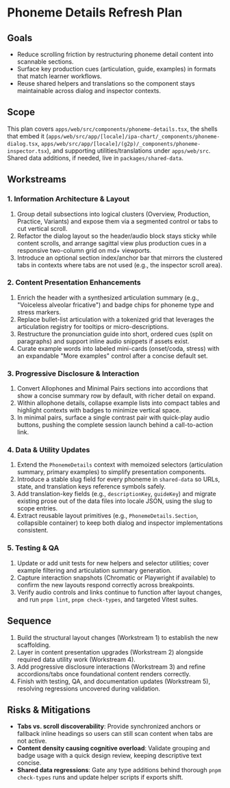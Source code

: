 # Phoneme Details Refresh Plan

## Goals
- Reduce scrolling friction by restructuring phoneme detail content into scannable sections.
- Surface key production cues (articulation, guide, examples) in formats that match learner workflows.
- Reuse shared helpers and translations so the component stays maintainable across dialog and inspector contexts.

## Scope
This plan covers `apps/web/src/components/phoneme-details.tsx`, the shells that embed it (`apps/web/src/app/[locale]/ipa-chart/_components/phoneme-dialog.tsx`, `apps/web/src/app/[locale]/(g2p)/_components/phoneme-inspector.tsx`), and supporting utilities/translations under `apps/web/src`. Shared data additions, if needed, live in `packages/shared-data`.

## Workstreams

### 1. Information Architecture & Layout
1. Group detail subsections into logical clusters (Overview, Production, Practice, Variants) and expose them via a segmented control or tabs to cut vertical scroll.
2. Refactor the dialog layout so the header/audio block stays sticky while content scrolls, and arrange sagittal view plus production cues in a responsive two-column grid on md+ viewports.
3. Introduce an optional section index/anchor bar that mirrors the clustered tabs in contexts where tabs are not used (e.g., the inspector scroll area).

### 2. Content Presentation Enhancements
1. Enrich the header with a synthesized articulation summary (e.g., "Voiceless alveolar fricative") and badge chips for phoneme type and stress markers.
2. Replace bullet-list articulation with a tokenized grid that leverages the articulation registry for tooltips or micro-descriptions.
3. Restructure the pronunciation guide into short, ordered cues (split on paragraphs) and support inline audio snippets if assets exist.
4. Curate example words into labeled mini-cards (onset/coda, stress) with an expandable "More examples" control after a concise default set.

### 3. Progressive Disclosure & Interaction
1. Convert Allophones and Minimal Pairs sections into accordions that show a concise summary row by default, with richer detail on expand.
2. Within allophone details, collapse example lists into compact tables and highlight contexts with badges to minimize vertical space.
3. In minimal pairs, surface a single contrast pair with quick-play audio buttons, pushing the complete session launch behind a call-to-action link.

### 4. Data & Utility Updates
1. Extend the `PhonemeDetails` context with memoized selectors (articulation summary, primary examples) to simplify presentation components.
2. Introduce a stable slug field for every phoneme in `shared-data` so URLs, state, and translation keys reference symbols safely.
3. Add translation-key fields (e.g., `descriptionKey`, `guideKey`) and migrate existing prose out of the data files into locale JSON, using the slug to scope entries.
4. Extract reusable layout primitives (e.g., `PhonemeDetails.Section`, collapsible container) to keep both dialog and inspector implementations consistent.

### 5. Testing & QA
1. Update or add unit tests for new helpers and selector utilities; cover example filtering and articulation summary generation.
2. Capture interaction snapshots (Chromatic or Playwright if available) to confirm the new layouts respond correctly across breakpoints.
3. Verify audio controls and links continue to function after layout changes, and run `pnpm lint`, `pnpm check-types`, and targeted Vitest suites.

## Sequence
1. Build the structural layout changes (Workstream 1) to establish the new scaffolding.
2. Layer in content presentation upgrades (Workstream 2) alongside required data utility work (Workstream 4).
3. Add progressive disclosure interactions (Workstream 3) and refine accordions/tabs once foundational content renders correctly.
4. Finish with testing, QA, and documentation updates (Workstream 5), resolving regressions uncovered during validation.

## Risks & Mitigations
- **Tabs vs. scroll discoverability**: Provide synchronized anchors or fallback inline headings so users can still scan content when tabs are not active.
- **Content density causing cognitive overload**: Validate grouping and badge usage with a quick design review, keeping descriptive text concise.
- **Shared data regressions**: Gate any type additions behind thorough `pnpm check-types` runs and update helper scripts if exports shift.
